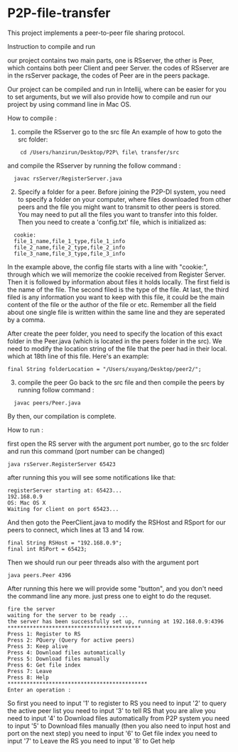 # P2P-file-transfer

This project implements a peer-to-peer file sharing protocol.

Instruction to compile and run

our project contains two main parts, one is RSserver, the other is Peer, which contains both peer Client and peer Server.
the codes of RSserver are in the rsServer package, the codes of Peer are in the peers package.


Our project can be compiled and run in Intellij, where can be easier for you to set arguments, but we will also provide how to compile and run our project by using command line in Mac OS.


How to compile : 

1. compile the RSserver
go to the src file 
An example of how to goto the src folder:
```
    cd /Users/hanzirun/Desktop/P2P\ file\ transfer/src
```
    
and compile the RSserver by running the follow command : 
```
  javac rsServer/RegisterServer.java
```
2. Specify a folder for a peer.
Before joining the P2P-DI system, you need to specify a folder on your computer, where files
downloaded from other peers and the file you might want to transmit to other peers is stored.
You may need to put all the files you want to transfer into this folder. Then you need to create a 'config.txt' file, which is initialized as:
```
  cookie:
  file_1_name,file_1_type,file_1_info
  file_2_name,file_2_type,file_2_info
  file_3_name,file_3_type,file_3_info
```
In the example above, the config file starts with a line with "cookie:", through which we will memorize the cookie received from Register Server. Then it is followed by information about files it holds locally. The first field is the name of the file. The second filed is the type of the file. At last, the third filed is any information you want to keep with this file, it could be the main content of the file or the author of the file or etc. Remember all the field about one single file is written within the same line and they are seperated by a comma.
  
After create the peer folder, you need to specify the location of this exact folder in the Peer.java (which is located in the peers folder in the src). We need to modify the location string of the file that the peer had in their local. which at 18th line of this file. Here's an example:
 ```
 final String folderLocation = "/Users/xuyang/Desktop/peer2/";
```
 3. compile the peer
 Go back to the src file and then compile the peers by running follow command :
```
  javac peers/Peer.java
```
By then, our compilation is complete.


How to run :

first open the RS server with the argument port number, go to the src folder and run this command (port number can be changed)

```
java rsServer.RegisterServer 65423
```

after running this you will see some notifications like that: 

```
registerServer starting at: 65423...
192.168.0.9
OS: Mac OS X
Waiting for client on port 65423...
```


And then goto the PeerClient.java to modify the RSHost and RSport for our peers to connect, which lines at 13 and 14 row.
```
final String RSHost = "192.168.0.9";
final int RSPort = 65423;
```

Then we should run our peer threads also with the argument port

```
java peers.Peer 4396
```

After running this here we will provide some "button", and you don't need the command line any more. just press one to eight to do the requset.

```
fire the server
waiting for the server to be ready ...
the server has been successfully set up, running at 192.168.0.9:4396
******************************************
Press 1: Register to RS
Press 2: PQuery (Query for active peers)
Press 3: Keep alive
Press 4: Download files automatically
Press 5: Download files manually
Press 6: Get file index
Press 7: Leave
Press 8: Help
********************************************
Enter an operation :
```



So first you need to input '1' to register to RS
you need to input '2' to query the active peer list
you need to input '3' to tell RS that you are alive
you need to input '4' to Download files automatically from P2P system
you need to input '5' to Download files manually (then you also need to input host and port on the next step)
you need to input '6' to Get file index
you need to input '7' to Leave the RS
you need to input '8' to Get help



